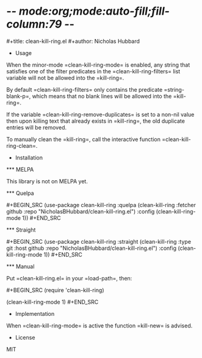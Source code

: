 # -*- mode:org;mode:auto-fill;fill-column:79 -*-
#+title: clean-kill-ring.el 
#+author: Nicholas Hubbard

* Usage

When the minor-mode =clean-kill-ring-mode= is enabled, any string that
satisfies one of the filter predicates in the =clean-kill-ring-filters= list
variable will not be allowed into the =kill-ring=.

By default =clean-kill-ring-filters= only contains the predicate
=string-blank-p=, which means that no blank lines will be allowed into the
=kill-ring=.

If the variable =clean-kill-ring-remove-duplicates= is set to a non-nil value
then upon killing text that already exists in =kill-ring=, the old duplicate
entries will be removed.

To manually clean the =kill-ring=, call the interactive function
=clean-kill-ring-clean=.

* Installation

*** MELPA

This library is not on MELPA yet.

*** Quelpa

#+BEGIN_SRC
(use-package clean-kill-ring
  :quelpa (clean-kill-ring :fetcher github :repo "NicholasBHubbard/clean-kill-ring.el")
  :config
  (clean-kill-ring-mode 1))
#+END_SRC

*** Straight

#+BEGIN_SRC 
(use-package clean-kill-ring
  :straight (clean-kill-ring :type git :host github :repo "NicholasBHubbard/clean-kill-ring.el")
  :config
  (clean-kill-ring-mode 1))
#+END_SRC

*** Manual

Put =clean-kill-ring.el= in your =load-path=, then:

#+BEGIN_SRC
(require 'clean-kill-ring)

(clean-kill-ring-mode 1)
#+END_SRC

* Implementation

When =clean-kill-ring-mode= is active the function =kill-new= is advised.

* License

MIT
